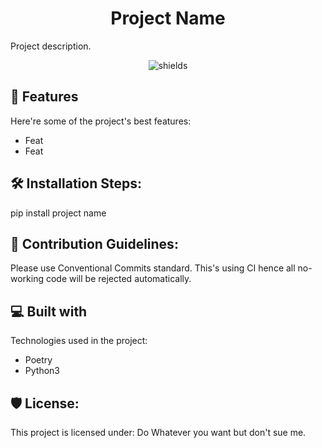 <h1 align="center" id="title">Project Name</h1>

<p id="description">Project description.</p>

<p align="center"><img src="https://img.shields.io/badge/AQ-AutoQuiz-light%20blue" alt="shields"></p>

  
  
<h2>🧐 Features</h2>

Here're some of the project's best features:

* Feat
* Feat

<h2>🛠️ Installation Steps:</h2>

<p>pip install project name</p>

<h2>🍰 Contribution Guidelines:</h2>

Please use Conventional Commits standard. This's using CI hence all no-working code will be rejected automatically.

<h2>💻 Built with</h2>

Technologies used in the project:

*   Poetry
*   Python3

<h2>🛡️ License:</h2>

This project is licensed under: Do Whatever you want but don't sue me.
